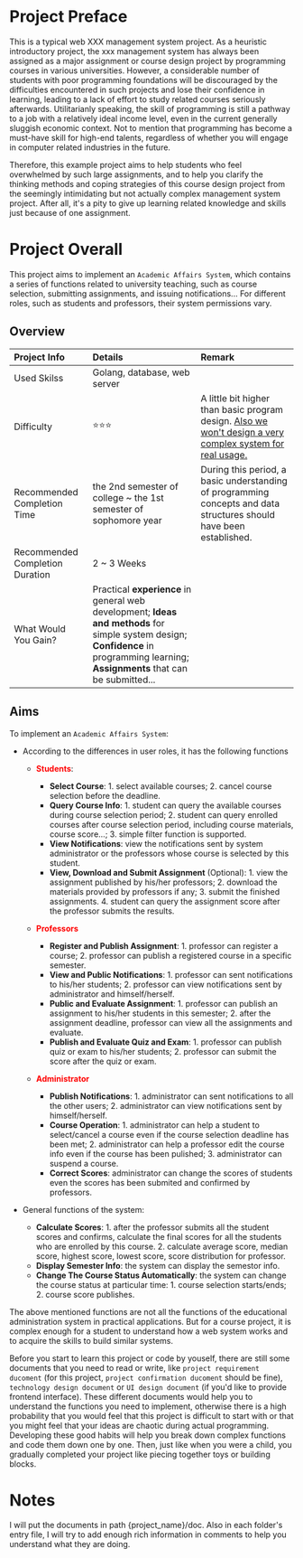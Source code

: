 # Project Preface
This is a typical web XXX management system project. As a heuristic introductory project, the xxx management system has always been assigned as a major assignment or course design project by programming courses in various universities. However, a considerable number of students with poor programming foundations will be discouraged by the difficulties encountered in such projects and lose their confidence in learning, leading to a lack of effort to study related courses seriously afterwards. Utilitarianly speaking, the skill of programming is still a pathway to a job with a relatively ideal income level, even in the current generally sluggish economic context. Not to mention that programming has become a must-have skill for high-end talents, regardless of whether you will engage in computer related industries in the future. 

Therefore, this example project aims to help students who feel overwhelmed by such large assignments, and to help you clarify the thinking methods and coping strategies of this course design project from the seemingly intimidating but not actually complex management system project. After all, it's a pity to give up learning related knowledge and skills just because of one assignment.

# Project Overall
This project aims to implement an `Academic Affairs System`, which contains a series of functions related to university teaching, such as course selection, submitting assignments, and issuing notifications... For different roles, such as students and professors, their system permissions vary. 
## Overview
| Project Info | Details | Remark |
| :---- | :---- | :---- |
| Used Skilss | Golang, database, web server | |
| Difficulty | ⭐⭐⭐ | A little bit higher than basic program design. <u>Also we won't design a very complex system for real usage.</u> |
| Recommended Completion Time | the 2nd semester of college ~  the 1st semester of sophomore year | During this period, a basic understanding of programming concepts and data structures should have been established. |
| Recommended Completion Duration | 2 ~ 3 Weeks | |
| What Would You Gain? | Practical **experience** in general web development; **Ideas and methods** for simple system design; **Confidence** in programming learning; **Assignments** that can be submitted... |  |

## Aims
To implement an `Academic Affairs System`:

- According to the differences in user roles, it has the following functions
  
  - <font color=Red>**Students**</font>:

    - **Select Course**: 1. select available courses; 2. cancel course selection before the deadline.
    - **Query Course Info**: 1. student can query the available courses during course selection period; 2. student can query enrolled courses after course selection period, including course materials, course score...; 3. simple filter function is supported.
    - **View Notifications**: view the notifications sent by system administrator or the professors whose course is selected by this student.
    - **View, Download and Submit Assignment** (Optional): 1. view the assignment published by his/her professors; 2. download the materials provided by professors if any; 3. submit the finished assignments. 4. student can query the assignment score after the professor submits the results.

  - <font color=Red>**Professors**</font>

    - **Register and Publish Assignment**: 1. professor can register a course; 2. professor can publish a registered course in a specific semester. 
    - **View and Public Notifications**: 1. professor can sent notifications to his/her students; 2. professor can view notifications sent by administrator and himself/herself.
    - **Public and Evaluate Assignment**: 1. professor can publish an assignment to his/her students in this semester; 2. after the assignment deadline, professor can view all the assignments and evaluate.
    - **Publish and Evaluate Quiz and Exam**: 1. professor can publish quiz or exam to his/her students; 2. professor can submit the score after the quiz or exam.

  - <font color=Red>**Administrator**</font>

    - **Publish Notifications**: 1. administrator can sent notifications to all the other users; 2. administrator can view notifications sent by himself/herself.
    - **Course Operation**: 1. administrator can help a student to select/cancel a course even if the course selection deadline has been met; 2. administrator can help a professor edit the course info even if the course has been pulished; 3. administrator can suspend a course.
    - **Correct Scores**: administrator can change the scores of students even the scores has been submited and confirmed by professors.

- General functions of the system:

    - **Calculate Scores**: 1. after the professor submits all the student scores and confirms, calculate the final scores for all the students who are enrolled by this course. 2. calculate average score, median score, highest score, lowest score, score distribution for professor.
    - **Display Semester Info**: the system can display the semestor info.
    - **Change The Course Status Automatically**: the system can change the course status at particular time: 1. course selection starts/ends; 2. course score publishes.

The above mentioned functions are not all the functions of the educational administration system in practical applications. But for a course project, it is complex enough for a student to understand how a web system works and to acquire the skills to build similar systems. 

Before you start to learn this project or code by youself, there are still some documents that you need to read or write, like `project requirement ducoment` (for this project, `project confirmation ducoment` should be fine), `technology design document` or `UI design document` (if you'd like to provide frontend interface). These different documents would help you to understand the functions you need to implement, otherwise there is a high probability that you would feel that this project is difficult to start with or that you might feel that your ideas are chaotic during actual programming. Developing these good habits will help you break down complex functions and code them down one by one. Then, just like when you were a child, you gradually completed your project like piecing together toys or building blocks.

# Notes
I will put the documents in path {project_name}/doc. Also in each folder's entry file, I will try to add enough rich information in comments to help you understand what they are doing.